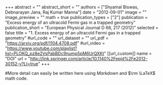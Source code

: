 +++
abstract = ""
abstract_short = ""
authors = ["Shyamal Biswas, Debnarayan Jana, Raj Kumar Manna"]
date = "2012-09-01"
image = ""
image_preview = ""
math = true
publication_types = ["2"]
publication = "Excess energy of an ultracold Fermi gas in a trapped geometry"
publication_short = "European Physical Journal D 66, 217 (2012)"
selected = false
title = "1. Excess energy of an ultracold Fermi gas in a trapped geometry"
#url_code = ""
url_dataset = ""
url_pdf = "https://arxiv.org/pdf/1104.4708.pdf"
#url_video = "https://www.youtube.com/playlist?list=PLOKQ_pz8e2VsPabBDc9nump5pM6UrQXKt"
[[url_custom]]
    name = "DOI"
    url = "http://link.springer.com/article/10.1140%2Fepjd%2Fe2012-30152-y?LI=true"
+++

#More detail can easily be written here using *Markdown* and $\rm \LaTeX$ math code.
